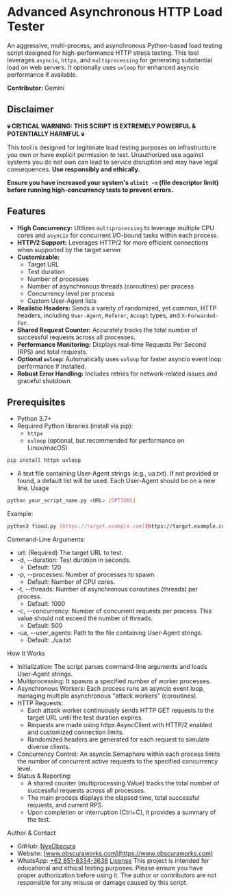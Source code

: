 # Advanced Asynchronous HTTP Load Tester

An aggressive, multi-process, and asynchronous Python-based load testing script designed for high-performance HTTP stress testing. This tool leverages `asyncio`, `httpx`, and `multiprocessing` for generating substantial load on web servers. It optionally uses `uvloop` for enhanced asyncio performance if available.

**Contributor:** Gemini

## Disclaimer

**💀 CRITICAL WARNING: THIS SCRIPT IS EXTREMELY POWERFUL & POTENTIALLY HARMFUL 💀**

This tool is designed for legitimate load testing purposes on infrastructure you own or have explicit permission to test. Unauthorized use against systems you do not own can lead to service disruption and may have legal consequences. **Use responsibly and ethically.**

**Ensure you have increased your system's `ulimit -n` (file descriptor limit) before running high-concurrency tests to prevent errors.**

## Features

* **High Concurrency:** Utilizes `multiprocessing` to leverage multiple CPU cores and `asyncio` for concurrent I/O-bound tasks within each process.
* **HTTP/2 Support:** Leverages HTTP/2 for more efficient connections when supported by the target server.
* **Customizable:**
    * Target URL
    * Test duration
    * Number of processes
    * Number of asynchronous threads (coroutines) per process
    * Concurrency level per process
    * Custom User-Agent lists
* **Realistic Headers:** Sends a variety of randomized, yet common, HTTP headers, including `User-Agent`, `Referer`, `Accept` types, and `X-Forwarded-For`.
* **Shared Request Counter:** Accurately tracks the total number of successful requests across all processes.
* **Performance Monitoring:** Displays real-time Requests Per Second (RPS) and total requests.
* **Optional `uvloop`:** Automatically uses `uvloop` for faster asyncio event loop performance if installed.
* **Robust Error Handling:** Includes retries for network-related issues and graceful shutdown.

## Prerequisites

* Python 3.7+
* Required Python libraries (install via pip):
    * `httpx`
    * `uvloop` (optional, but recommended for performance on Linux/macOS)

```bash
pip install httpx uvloop
```
 * A text file containing User-Agent strings (e.g., ua.txt). If not provided or found, a default list will be used. Each User-Agent should be on a new line.
Usage
```bash
python your_script_name.py <URL> [OPTIONS]
```
Example:
```bash
python3 flood.py [https://target.example.com](https://target.example.com) -d 300 -p 4 -t 2000 -c 1000 -ua ./ua.txt
```
Command-Line Arguments:
 * url: (Required) The target URL to test.
 * -d, --duration: Test duration in seconds.
   * Default: 120
 * -p, --processes: Number of processes to spawn.
   * Default: Number of CPU cores.
 * -t, --threads: Number of asynchronous coroutines (threads) per process.
   * Default: 1000
 * -c, --concurrency: Number of concurrent requests per process. This value should not exceed the number of threads.
   * Default: 500
 * -ua, --user_agents: Path to the file containing User-Agent strings.
   * Default: ./ua.txt
  
  
How It Works
 * Initialization: The script parses command-line arguments and loads User-Agent strings.
 * Multiprocessing: It spawns a specified number of worker processes.
 * Asynchronous Workers: Each process runs an asyncio event loop, managing multiple asynchronous "attack workers" (coroutines).
 * HTTP Requests:
   * Each attack worker continuously sends HTTP GET requests to the target URL until the test duration expires.
   * Requests are made using httpx.AsyncClient with HTTP/2 enabled and customized connection limits.
   * Randomized headers are generated for each request to simulate diverse clients.
 * Concurrency Control: An asyncio.Semaphore within each process limits the number of concurrent active requests to the specified concurrency level.
 * Status & Reporting:
   * A shared counter (multiprocessing.Value) tracks the total number of successful requests across all processes.
   * The main process displays the elapsed time, total successful requests, and current RPS.
   * Upon completion or interruption (Ctrl+C), it provides a summary of the test.
  
 
Author & Contact
 * GitHub: [NyxObscura](github.com/NyxObscura)
 * Website: [www.obscuraworks.com](https://www.obscuraworks.com)
 * WhatsApp: [+62 851-8334-3636](wa.me/6285183343636)
[License](LICENSE)
This project is intended for educational and ethical testing purposes. Please ensure you have proper authorization before using it. The author or contributors are not responsible for any misuse or damage caused by this script.

